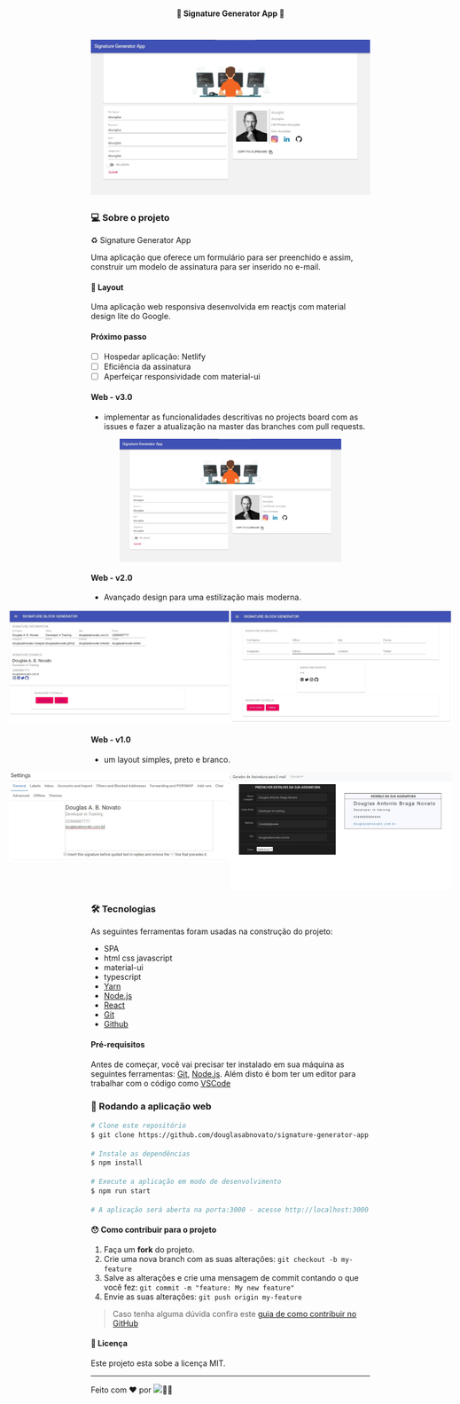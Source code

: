 <h4 align="center"> 
	🚧 Signature Generator App 🚀
</h4> 

<h1 align="center">
    <img alt="Signature Generator App" title="#SignatureGeneratorApp" src="./.github/signature-generator-app-v3.0.jpg" />
</h1>

### 💻 Sobre o projeto

♻️ Signature Generator App 

Uma aplicação que oferece um formulário para ser preenchido e assim, construir um modelo de assinatura para ser inserido no e-mail. 
 
#### 🎨 Layout

Uma aplicação web responsiva desenvolvida em reactjs com material design lite do Google. 

#### Próximo passo

- [ ] Hospedar aplicação: Netlify
- [ ] Eficiência da assinatura
- [ ] Aperfeiçar responsividade com material-ui

#### Web - v3.0

- implementar as funcionalidades descritivas no projects board com as issues e fazer a atualização na master das branches com pull requests.

<p align="center" style="display: flex; align-items: flex-start; justify-content: center;">
  <img alt="Signature Generator App" title="#SignatureGeneratorApp" src="./.github/signature-generator-app-v3.0.jpg" width="400px">
</p>

#### Web - v2.0

- Avançado design para uma estilização mais moderna.

<p align="center" style="display: flex; align-items: flex-start; justify-content: center;">
  <img alt="Signature Generator App" title="#SignatureGeneratorApp" src="./.github/tela-2.jpg" width="400px">
  <img alt="Signature Generator App" title="#SignatureGeneratorApp" src="./.github/tela-1.jpg" width="400px">
</p>

#### Web - v1.0

- um layout simples, preto e branco.

<p align="center" style="display: flex; align-items: flex-start; justify-content: center;">
  <img alt="Signature Generator" title="#Signature Generator" src="./.github/tela-3.jpg" width="400px">
  <img alt="Signature Generator" title="#Signature Generator" src="./.github/tela-4.jpg" width="400px">
</p>

### 🛠 Tecnologias

As seguintes ferramentas foram usadas na construção do projeto:

- SPA
- html css javascript
- material-ui
- typescript
- [Yarn][yarn]
- [Node.js][nodejs]
- [React][reactjs]
- [Git][git]
- [Github][github]

#### Pré-requisitos

Antes de começar, você vai precisar ter instalado em sua máquina as seguintes ferramentas:
[Git][git], [Node.js][nodejs]. 
Além disto é bom ter um editor para trabalhar com o código como [VSCode][vscode]

### 🧭 Rodando a aplicação web

```bash
# Clone este repositório
$ git clone https://github.com/douglasabnovato/signature-generator-app

# Instale as dependências
$ npm install

# Execute a aplicação em modo de desenvolvimento
$ npm run start

# A aplicação será aberta na porta:3000 - acesse http://localhost:3000
```

#### 😯 Como contribuir para o projeto

1. Faça um **fork** do projeto.
2. Crie uma nova branch com as suas alterações: `git checkout -b my-feature`
3. Salve as alterações e crie uma mensagem de commit contando o que você fez: `git commit -m "feature: My new feature"`
4. Envie as suas alterações: `git push origin my-feature`
> Caso tenha alguma dúvida confira este [guia de como contribuir no GitHub](https://github.com/firstcontributions/first-contributions)

#### 📝 Licença

Este projeto esta sobe a licença MIT.

---

Feito com ❤️ por <a href="https://www.linkedin.com/in/douglasabnovato/"><img src="https://img.shields.io/static/v1?label=Dev&message=douglasabnovato&color=7159c1&style=for-the-badge&logo=ghost"/></a>👋🏽

[git]: https://git-scm.com/doc
[github]: https://docs.github.com/en
[nodejs]: https://nodejs.org/
[reactjs]: https://reactjs.org
[yarn]: https://yarnpkg.com/
[vscode]: https://code.visualstudio.com/
